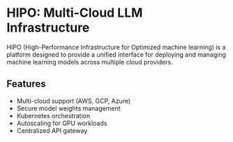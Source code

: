 # HIPO: Multi-Cloud LLM Infrastructure

HIPO (High-Performance Infrastructure for Optimized machine learning) is a 
platform designed to provide a unified interface for deploying and managing
machine learning models across multiple cloud providers.

## Features

- Multi-cloud support (AWS, GCP, Azure)
- Secure model weights management
- Kubernetes orchestration
- Autoscaling for GPU workloads
- Centralized API gateway